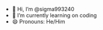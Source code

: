 - 👋 Hi, I’m @sigma993240
- 🌱 I’m currently learning on coding
- 😄 Pronouns: He/Him

<!---
sigma993240/sigma993240 is a ✨ special ✨ repository because its `README.md` (this file) appears on your GitHub profile.
You can click the Preview link to take a look at your changes.
--->
